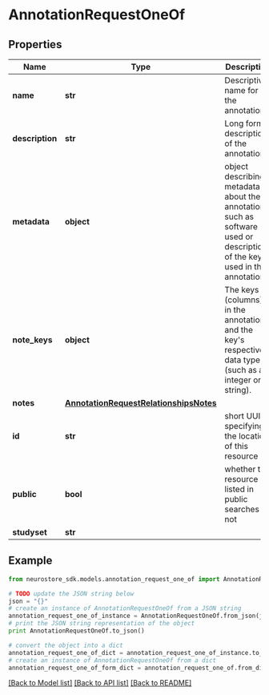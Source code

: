 # AnnotationRequestOneOf


## Properties
Name | Type | Description | Notes
------------ | ------------- | ------------- | -------------
**name** | **str** | Descriptive name for the annotation. | [optional] 
**description** | **str** | Long form description of the annotation. | [optional] 
**metadata** | **object** | object describing metadata about the annotation, such as software used or descriptions of the keys used in the annotation. | [optional] 
**note_keys** | **object** | The keys (columns) in the annotation and the key&#39;s respective data type (such as an integer or string). | [optional] 
**notes** | [**AnnotationRequestRelationshipsNotes**](AnnotationRequestRelationshipsNotes.md) |  | [optional] 
**id** | **str** | short UUID specifying the location of this resource | [optional] 
**public** | **bool** | whether the resource is listed in public searches or not | [optional] [default to True]
**studyset** | **str** |  | [optional] 

## Example

```python
from neurostore_sdk.models.annotation_request_one_of import AnnotationRequestOneOf

# TODO update the JSON string below
json = "{}"
# create an instance of AnnotationRequestOneOf from a JSON string
annotation_request_one_of_instance = AnnotationRequestOneOf.from_json(json)
# print the JSON string representation of the object
print AnnotationRequestOneOf.to_json()

# convert the object into a dict
annotation_request_one_of_dict = annotation_request_one_of_instance.to_dict()
# create an instance of AnnotationRequestOneOf from a dict
annotation_request_one_of_form_dict = annotation_request_one_of.from_dict(annotation_request_one_of_dict)
```
[[Back to Model list]](../README.md#documentation-for-models) [[Back to API list]](../README.md#documentation-for-api-endpoints) [[Back to README]](../README.md)


